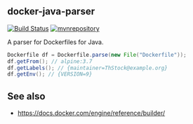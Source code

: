 ## docker-java-parser
[![Build Status](https://travis-ci.org/ThStock/docker-java-parser.svg?branch=master)](https://travis-ci.org/ThStock/docker-java-parser)
[![mvnrepository](https://img.shields.io/maven-central/v/com.github.thstock/docker-java-parser.svg)](https://mvnrepository.com/artifact/com.github.thstock/docker-java-parser)

A parser for Dockerfiles for Java.

```java
Dockerfile df = Dockerfile.parse(new File("Dockerfile"));
df.getFrom(); // alpine:3.7
df.getLabels(); // {maintainer=ThStock@example.org}
df.getEnv(); // {VERSION=9}

```

## See also
* https://docs.docker.com/engine/reference/builder/

